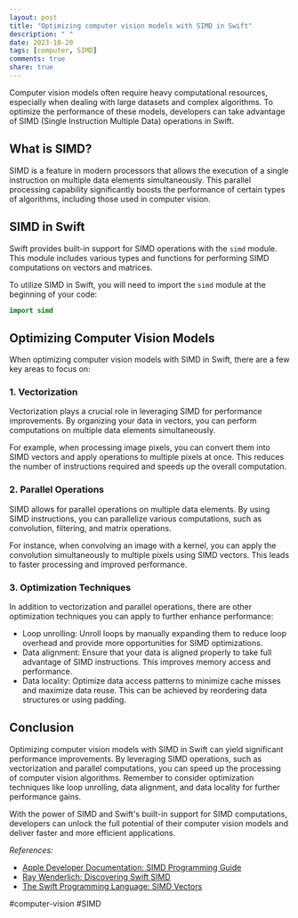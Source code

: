 ```yaml
---
layout: post
title: "Optimizing computer vision models with SIMD in Swift"
description: " "
date: 2023-10-20
tags: [computer, SIMD]
comments: true
share: true
---
```


Computer vision models often require heavy computational resources, especially when dealing with large datasets and complex algorithms. To optimize the performance of these models, developers can take advantage of SIMD (Single Instruction Multiple Data) operations in Swift.

## What is SIMD?

SIMD is a feature in modern processors that allows the execution of a single instruction on multiple data elements simultaneously. This parallel processing capability significantly boosts the performance of certain types of algorithms, including those used in computer vision.

## SIMD in Swift

Swift provides built-in support for SIMD operations with the `simd` module. This module includes various types and functions for performing SIMD computations on vectors and matrices.

To utilize SIMD in Swift, you will need to import the `simd` module at the beginning of your code:

```swift
import simd
```

## Optimizing Computer Vision Models

When optimizing computer vision models with SIMD in Swift, there are a few key areas to focus on:

### 1. Vectorization

Vectorization plays a crucial role in leveraging SIMD for performance improvements. By organizing your data in vectors, you can perform computations on multiple data elements simultaneously.

For example, when processing image pixels, you can convert them into SIMD vectors and apply operations to multiple pixels at once. This reduces the number of instructions required and speeds up the overall computation.

### 2. Parallel Operations

SIMD allows for parallel operations on multiple data elements. By using SIMD instructions, you can parallelize various computations, such as convolution, filtering, and matrix operations.

For instance, when convolving an image with a kernel, you can apply the convolution simultaneously to multiple pixels using SIMD vectors. This leads to faster processing and improved performance.

### 3. Optimization Techniques

In addition to vectorization and parallel operations, there are other optimization techniques you can apply to further enhance performance:

- Loop unrolling: Unroll loops by manually expanding them to reduce loop overhead and provide more opportunities for SIMD optimizations.
- Data alignment: Ensure that your data is aligned properly to take full advantage of SIMD instructions. This improves memory access and performance.
- Data locality: Optimize data access patterns to minimize cache misses and maximize data reuse. This can be achieved by reordering data structures or using padding.

## Conclusion

Optimizing computer vision models with SIMD in Swift can yield significant performance improvements. By leveraging SIMD operations, such as vectorization and parallel computations, you can speed up the processing of computer vision algorithms. Remember to consider optimization techniques like loop unrolling, data alignment, and data locality for further performance gains.

With the power of SIMD and Swift's built-in support for SIMD computations, developers can unlock the full potential of their computer vision models and deliver faster and more efficient applications.

_References:_
- [Apple Developer Documentation: SIMD Programming Guide](https://developer.apple.com/documentation/accelerate/simd_programming_guide)
- [Ray Wenderlich: Discovering Swift SIMD](https://www.raywenderlich.com/9390-discovering-swift-simd)
- [The Swift Programming Language: SIMD Vectors](https://docs.swift.org/swift-book/LanguageGuide/SIMDTypes.html)

#computer-vision #SIMD